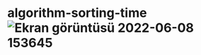 # algorithm-sorting-time![Ekran görüntüsü 2022-06-08 153645](https://user-images.githubusercontent.com/71037128/172621090-8b8d6ab0-af78-4c80-a740-34d21b304e90.png)
